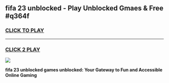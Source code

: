 
## fifa 23 unblocked - Play Unblocked Gmaes & Free #q364f
<h3>
<a href="https://news.freeplayer.one?title=fifa_23_unblocked&ref=24F">CLICK TO PLAY</a></h3>
<hr>

<h3>
<a href="https://news.freeplayer.one?title=fifa_23_unblocked&ref=24F">CLICK 2 PLAY</a>
  
</h3>

<a href="https://news.freeplayer.one?title=fifa_23_unblocked&ref=24F/"><img src="https://clearcache.store/games.png"></a>


**fifa 23 unblocked games unblocked: Your Gateway to Fun and Accessible Online Gaming**
